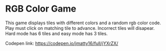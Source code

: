 # RGB Color Game

This game displays tiles with different colors and a random rgb color code. Play must click on matching tile to advance. Incorrect tiles will disapear. Hard mode has 6 tiles and easy mode has 3 tiles.  

Codepen link: https://codepen.io/jmatty16/full/jYXrZX/
